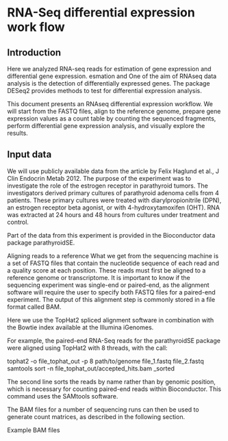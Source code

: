 # RNA-Seq differential expression work flow

## Introduction

Here we analyzed RNA-seq reads for estimation of gene expression and differential gene expression.
esmation and One of the aim of RNAseq data analysis is the detection of differentially expressed genes. The package DESeq2 provides methods to test for differential expression analysis.

This document presents an RNAseq differential expression workflow. We will start from the FASTQ files, align to the reference genome, prepare gene expression values as a count table by counting the sequenced fragments, perform differential gene expression analysis, and visually explore the results.

## Input data
We will use publicly available data from the article by Felix Haglund et al., J Clin Endocrin Metab 2012. The purpose of the experiment was to investigate the role of the estrogen receptor in parathyroid tumors. The investigators derived primary cultures of parathyroid adenoma cells from 4 patients. These primary cultures were treated with diarylpropionitrile (DPN), an estrogen receptor beta agonist, or with 4-hydroxytamoxifen (OHT). RNA was extracted at 24 hours and 48 hours from cultures under treatment and control.

Part of the data from this experiment is provided in the Bioconductor data package parathyroidSE.

Aligning reads to a reference
What we get from the sequencing machine is a set of FASTQ files that contain the nucleotide sequence of each read and a quality score at each position. These reads must first be aligned to a reference genome or transcriptome. It is important to know if the sequencing experiment was single-end or paired-end, as the alignment software will require the user to specify both FASTQ files for a paired-end experiment. The output of this alignment step is commonly stored in a file format called BAM.

Here we use the TopHat2 spliced alignment software in combination with the Bowtie index available at the Illumina iGenomes.

For example, the paired-end RNA-Seq reads for the parathyroidSE package were aligned using TopHat2 with 8 threads, with the call:

 tophat2 -o file_tophat_out -p 8 path/to/genome file_1.fastq file_2.fastq samtools sort -n file_tophat_out/accepted_hits.bam _sorted 

The second line sorts the reads by name rather than by genomic position, which is necessary for counting paired-end reads within Bioconductor. This command uses the SAMtools software.

The BAM files for a number of sequencing runs can then be used to generate count matrices, as described in the following section.

Example BAM files
